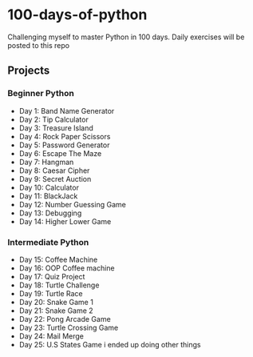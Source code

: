 # 100-days-of-python
Challenging myself to master Python in 100 days. Daily exercises will be posted to this repo

## Projects
### Beginner Python
- Day 1: Band Name Generator
- Day 2: Tip Calculator
- Day 3: Treasure Island
- Day 4: Rock Paper Scissors
- Day 5: Password Generator
- Day 6: Escape The Maze
- Day 7: Hangman
- Day 8: Caesar Cipher
- Day 9: Secret Auction
- Day 10: Calculator
- Day 11: BlackJack
- Day 12: Number Guessing Game
- Day 13: Debugging
- Day 14: Higher Lower Game

### Intermediate Python
- Day 15: Coffee Machine
- Day 16: OOP Coffee machine
- Day 17: Quiz Project
- Day 18: Turtle Challenge
- Day 19: Turtle Race
- Day 20: Snake Game 1
- Day 21: Snake Game 2
- Day 22: Pong Arcade Game
- Day 23: Turtle Crossing Game
- Day 24: Mail Merge
- Day 25: U.S States Game
i ended up doing other things

